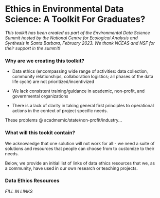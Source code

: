 # Ethics in Environmental Data Science: A Toolkit For Graduates?

*This toolkit has been created as part of the Environmental Data Science Summit hosted by the National Centre for Ecological Analysis and Synthesis in Santa Barbara, February 2023. We thank NCEAS and NSF for their support in the summit!*

### Why are we creating this toolkit?

* Data ethics (encompassing wide range of activities: data collection, community relationships, collaboration logistics; all phases of the data life cycle) are not prioritized/incentivized

* We lack consistent training/guidance in academic, non-profit, and governmental organizations

* There is a lack of clarity in taking general first principles to operational actions in the context of project specific needs.


These problems @ acadmemic/state/non-profit/industry...


### What will this tookit contain?

We acknowledge that one solution will not work for all - we need a suite of solutions and resources that people can choose from to customize to their needs.

Below, we provide an initial list of links of data ethics resources that we, as a community, have used in our own research or teaching projects.

### Data Ethics Resources

*FILL IN LINKS*
